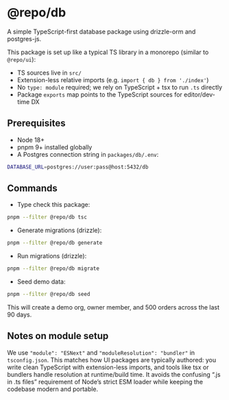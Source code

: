 # @repo/db

A simple TypeScript-first database package using drizzle-orm and postgres-js.

This package is set up like a typical TS library in a monorepo (similar to `@repo/ui`):

- TS sources live in `src/`
- Extension-less relative imports (e.g. `import { db } from './index'`)
- No `type: module` required; we rely on TypeScript + tsx to run `.ts` directly
- Package `exports` map points to the TypeScript sources for editor/dev-time DX

## Prerequisites

- Node 18+
- pnpm 9+ installed globally
- A Postgres connection string in `packages/db/.env`:

```sh
DATABASE_URL=postgres://user:pass@host:5432/db
```

## Commands

- Type check this package:

```sh
pnpm --filter @repo/db tsc
```

- Generate migrations (drizzle):

```sh
pnpm --filter @repo/db generate
```

- Run migrations (drizzle):

```sh
pnpm --filter @repo/db migrate
```

- Seed demo data:

```sh
pnpm --filter @repo/db seed
```

This will create a demo org, owner member, and 500 orders across the last 90 days.

## Notes on module setup

We use `"module": "ESNext"` and `"moduleResolution": "bundler"` in `tsconfig.json`. This matches how UI packages are typically authored: you write clean TypeScript with extension-less imports, and tools like tsx or bundlers handle resolution at runtime/build time. It avoids the confusing “.js in .ts files” requirement of Node’s strict ESM loader while keeping the codebase modern and portable.
